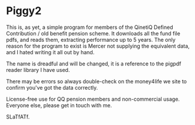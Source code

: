 # Piggy2

This is, as yet, a simple program for members of the QinetiQ Defined Contribution / old benefit pension scheme.
It downloads all the fund file pdfs, and reads them, extracting performance up to 5 years. The only reason for the program to exist is Mercer not supplying the equivalent data, and I hated writing it all out by hand.

The name is dreadful and will be changed, it is a reference to the pigpdf reader library I have used.

There may be errors so always double-check on the money4life we site to confirm you've got the data correctly.

License-free use for QQ pension members and non-commercial usage. Everyone else, please get in touch with me.


SLaTfATf.

